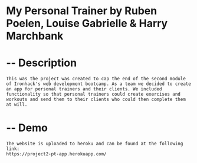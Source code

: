 # My Personal Trainer by Ruben Poelen, Louise Gabrielle & Harry Marchbank

# -- Description 
    This was the project was created to cap the end of the second module of Ironhack's web development bootcamp. As a team we decided to create an app for personal trainers and their clients. We included functionality so that personal trainers could create exercises and workouts and send them to their clients who could then complete them at will.



#  -- Demo
    The website is uploaded to heroku and can be found at the following link:
    https://project2-pt-app.herokuapp.com/